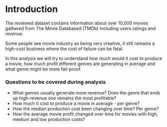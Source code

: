 # Introduction
The reviewed dataset contains information about over 10,000 movies gathered from The Movie Databased (TMDb) including users ratings and revenue.

Some people see movie industry as being very creative, it still remains a high-cost business where the cost of failure can be fatal.

In this analysis we will try to understand how much would it cost to produce a movie, how much profit different genres are generating in average and what genre might be more fail-proof.

### Questions to be covered during analysis
- What genres usually generate more revenue? Does the genre that ends up high-revenue one remains the most profitable?
- How much it cost to produce a movie in average - per genre?
- How the median production cost been changing over time? Per genre?
- How the average movie profit changed over time for movies with high, medium and low production costs?
